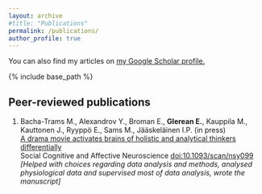 ```yaml
---
layout: archive
#title: "Publications"
permalink: /publications/
author_profile: true
---
```


You can also find my articles on <u><a href="https://scholar.google.com/citations?user=kecK5aoAAAAJ&hl=en">my Google Scholar profile</a>.</u>

{% include base_path %}


<h2>Peer-reviewed publications</h2> 
<ol reversed>
<li><div class="myAltMcontainer"><div class='altmetric-embed' data-badge-type='donut' data-doi="10.1093/scan/nsy099"></div></div>
Bacha-Trams M.,  Alexandrov Y., Broman E., <b>Glerean E.</b>, Kauppila M., Kauttonen J., Ryyppö E., Sams M.,  Jääskeläinen I.P. (in press)</b>
<br><a href="https://academic.oup.com/scan/advance-article/doi/10.1093/scan/nsy099/5168059">A drama movie activates brains of holistic and analytical thinkers differentially </a>
<br>Social Cognitive and Affective Neuroscience <a href="https://academic.oup.com/scan/advance-article/doi/10.1093/scan/nsy099/5168059">doi:10.1093/scan/nsy099</a>
<br><i>[Helped with choices regarding data analysis and methods, analysed physiological data and supervised most of data analysis, wrote the manuscript]</i>
</li>
